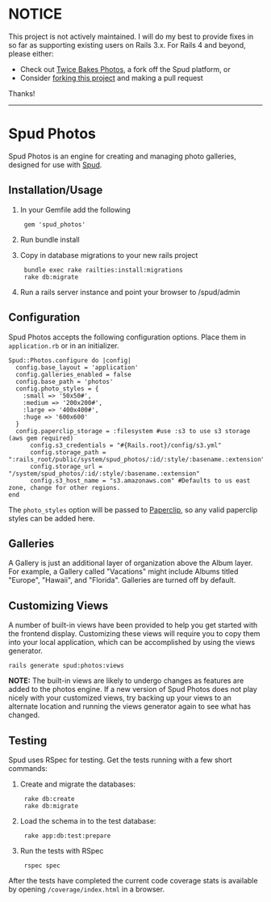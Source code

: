 # NOTICE

This project is not actively maintained. I will do my best to provide fixes in so far as supporting existing users on Rails 3.x. For Rails 4 and beyond, please either:

- Check out [Twice Bakes Photos](https://bitbucket.org/westlakedesign/tb_photos), a fork off the Spud platform, or
- Consider [forking this project](https://github.com/gregawoods/spud_photos/fork) and making a pull request

Thanks!

---

# Spud Photos

Spud Photos is an engine for creating and managing photo galleries, designed for use with [Spud][1].

## Installation/Usage

1. In your Gemfile add the following

		gem 'spud_photos'

2. Run bundle install
3. Copy in database migrations to your new rails project

		bundle exec rake railties:install:migrations
		rake db:migrate

4. Run a rails server instance and point your browser to /spud/admin

## Configuration

Spud Photos accepts the following configuration options. Place them in `application.rb` or in an initializer.

	Spud::Photos.configure do |config|
	  config.base_layout = 'application'
	  config.galleries_enabled = false
	  config.base_path = 'photos'
	  config.photo_styles = {
	    :small => '50x50#',
	    :medium => '200x200#',
	    :large => '400x400#',
	    :huge => '600x600'
	  }
	  config.paperclip_storage = :filesystem #use :s3 to use s3 storage (aws gem required)
    	  config.s3_credentials = "#{Rails.root}/config/s3.yml"
    	  config.storage_path = ":rails_root/public/system/spud_photos/:id/:style/:basename.:extension"
    	  config.storage_url = "/system/spud_photos/:id/:style/:basename.:extension"
    	  config.s3_host_name = "s3.amazonaws.com" #Defaults to us east zone, change for other regions.
	end

The `photo_styles` option will be passed to [Paperclip][2], so any valid paperclip styles can be added here.

## Galleries

A Gallery is just an additional layer of organization above the Album layer. For example, a Gallery called "Vacations" might include Albums titled "Europe", "Hawaii", and "Florida". Galleries are turned off by default. 

## Customizing Views

A number of built-in views have been provided to help you get started with the frontend display. Customizing these views will require you to copy them into your local application, which can be accomplished by using the views generator. 

	rails generate spud:photos:views

__NOTE:__ The built-in views are likely to undergo changes as features are added to the photos engine. If a new version of Spud Photos does not play nicely with your customized views, try backing up your views to an alternate location and running the views generator again to see what has changed. 


[1]:https://github.com/davydotcom/spud_core_admin
[2]:https://github.com/thoughtbot/paperclip

Testing
-----------------

Spud uses RSpec for testing. Get the tests running with a few short commands:

1. Create and migrate the databases:
   
        rake db:create
        rake db:migrate

2. Load the schema in to the test database:

        rake app:db:test:prepare

3. Run the tests with RSpec

        rspec spec

After the tests have completed the current code coverage stats is available by opening ```/coverage/index.html``` in a browser.
